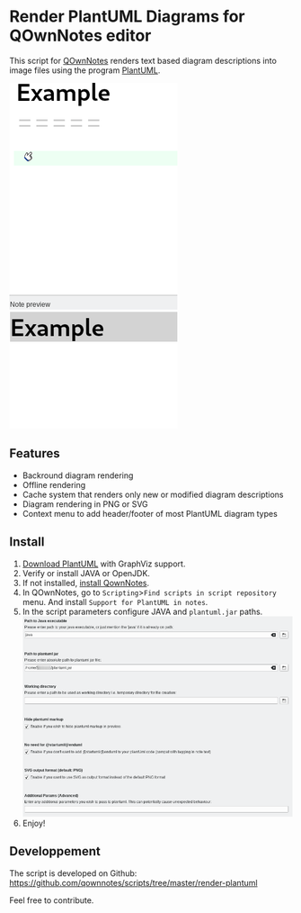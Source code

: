 # Render PlantUML Diagrams for QOwnNotes editor

This script for [QOwnNotes](https://www.qownnotes.org/) renders text based diagram descriptions into image files using the program [PlantUML](https://plantuml.com/).

![Example of diagram generated with the QownNotes and PlantUML](Demo.gif)



## Features

- Backround diagram rendering
- Offline rendering
- Cache system that renders only new or modified diagram descriptions
- Diagram rendering in PNG or SVG
- Context menu to add header/footer of most PlantUML diagram types

## Install

1. [Download PlantUML](https://plantuml.com/en/download) with GraphViz support.
2. Verify or install JAVA or OpenJDK.
3. If not installed, [install QownNotes](https://www.qownnotes.org/installation/).
4. In QOwnNotes, go to `Scripting`>`Find scripts in script repository` menu. And install `Support for PlantUML in notes`.
5. In the script parameters configure JAVA and `plantuml.jar` paths.  
 ![Script Parameters Screenshot showing the JAVA and PlanUML paths](Params.png)
7. Enjoy!

## Developpement

The script is developed on Github: https://github.com/qownnotes/scripts/tree/master/render-plantuml

Feel free to contribute.
